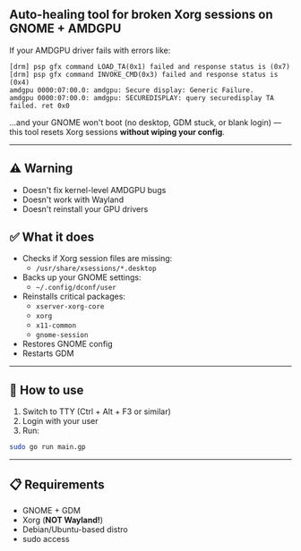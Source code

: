 

## Auto-healing tool for broken **Xorg** sessions on **GNOME + AMDGPU**

If your AMDGPU driver fails with errors like:

```shell
[drm] psp gfx command LOAD_TA(0x1) failed and response status is (0x7)
[drm] psp gfx command INVOKE_CMD(0x3) failed and response status is (0x4)
amdgpu 0000:07:00.0: amdgpu: Secure display: Generic Failure.
amdgpu 0000:07:00.0: amdgpu: SECUREDISPLAY: query securedisplay TA failed. ret 0x0
```

...and your GNOME won't boot (no desktop, GDM stuck, or blank login) — this tool resets Xorg sessions **without wiping your config**.

---

## ⚠️ Warning

- Doesn't fix kernel-level AMDGPU bugs
- Doesn't work with Wayland
- Doesn't reinstall your GPU drivers

## ✅ What it does

- Checks if Xorg session files are missing:
    - `/usr/share/xsessions/*.desktop`
- Backs up your GNOME settings:
    - `~/.config/dconf/user`
- Reinstalls critical packages:
    - `xserver-xorg-core`
    - `xorg`
    - `x11-common`
    - `gnome-session`
- Restores GNOME config
- Restarts GDM

---


## 🚀 How to use

1. Switch to TTY (Ctrl + Alt + F3 or similar)
2. Login with your user
3. Run:

```bash
sudo go run main.gp
```

---

## 📋 Requirements

- GNOME + GDM
- Xorg (**NOT Wayland!**)
- Debian/Ubuntu-based distro
- sudo access


